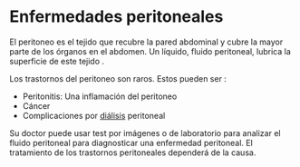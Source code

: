 Enfermedades peritoneales
=========================


El peritoneo es el tejido que recubre la pared abdominal y cubre la mayor parte de los órganos en el abdomen. Un líquido, fluido peritoneal, lubrica la superficie de este tejido .


Los trastornos del peritoneo son raros. Estos pueden ser :

* Peritonitis: Una inflamación del peritoneo
* Cáncer
* Complicaciones por [diálisis](https://medlineplus.gov/spanish/dialysis.html) peritoneal


Su doctor puede usar test por imágenes o de laboratorio para analizar el fluido peritoneal para diagnosticar una enfermedad peritoneal. El tratamiento de los trastornos peritoneales dependerá de la causa.

